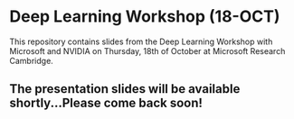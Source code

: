 # Deep Learning Workshop (18-OCT)
This repository contains slides from the Deep Learning Workshop with Microsoft and NVIDIA on Thursday, 18th of October at Microsoft Research Cambridge. 

## The presentation slides will be available shortly...Please come back soon!
